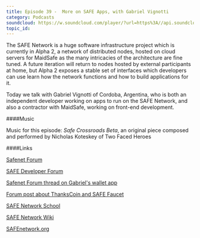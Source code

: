 ```yaml
---
title: Episode 39 -  More on SAFE Apps, with Gabriel Vignotti
category: Podcasts
soundcloud: https://w.soundcloud.com/player/?url=https%3A//api.soundcloud.com/tracks/348299427
topic_id: 
---
```


The SAFE Network is a huge software infrastructure project which is currently in Alpha 2, a network of distributed nodes, hosted on cloud servers for MaidSafe as the many intricacies of the architecture are fine tuned. A future iteration will return to nodes hosted by external participants at home, but Alpha 2 exposes a stable set of interfaces which developers can use learn how the network functions and how to build applications for it.
  
Today we talk with Gabriel Vignotti of Cordoba, Argentina, who is both an independent developer working on apps to run on the SAFE Network, and also a contractor with MaidSafe, working on front-end development. 

####Music

Music for this episode: *Safe Crossroads Beta*, an original piece composed and performed by Nicholas Koteskey of Two Faced Heroes

####Links

[Safenet Forum](https://safenetforum.org/)

[SAFE Developer Forum](https://forum.safedev.org/)

[Safenet Forum thread on Gabriel's wallet app](https://safenetforum.org/t/introducing-safe-wallet-app/11764) 

[Forum post about ThanksCoin and SAFE Faucet](https://safenetforum.org/t/introducing-safe-wallet-app/11764/60)

[SAFE Network School](https://safecrossroads.net/safe-network-school/)

[SAFE Network Wiki](https://safenetwork.wiki/en/Main_Page) 

[SAFEnetwork.org](https://safenetwork.org)
